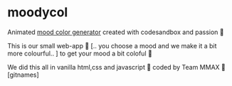 # moodycol
Animated [mood color generator](https://6n0uf5.csb.app/) created with codesandbox and passion 🦄

This is our small web-app 🎉 [.. you choose a mood and we make it a bit more colourful.. ]
to get your mood a bit coloful 🌈 

We did this all in vanilla html,css and javascript 🍦 
coded by Team MMAX 👯 [gitnames] 
